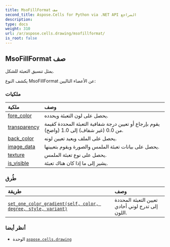 ```yaml
---
title: MsoFillFormat صف
second_title: Aspose.Cells for Python via .NET API المراجع
description:
type: docs
weight: 310
url: /ar/aspose.cells.drawing/msofillformat/
is_root: false
---
```

##  MsoFillFormat صف
يمثل تنسيق التعبئة للشكل.



يكشف النوع MsoFillFormat عن الأعضاء التاليين:

###  ملكيات
| ملكية| وصف|
| :- | :- |
| [fore_color](/cells/python-net/ar/aspose.cells.drawing/msofillformat/fore_color) | يحصل على لون التعبئة ويحدده.|
| [transparency](/cells/python-net/ar/aspose.cells.drawing/msofillformat/transparency) | يقوم بإرجاع أو تعيين درجة شفافية التعبئة المحددة كقيمة من 0.0 (غير شفاف) إلى 1.0 (واضح).|
| [back_color](/cells/python-net/ar/aspose.cells.drawing/msofillformat/back_color) | يحصل على الملف ويعيد تعيين لونه.|
| [image_data](/cells/python-net/ar/aspose.cells.drawing/msofillformat/image_data) | يحصل على بيانات تعبئة الملمس والصورة ويقوم بتعيينها.|
| [texture](/cells/python-net/ar/aspose.cells.drawing/msofillformat/texture) | يحصل على نوع تعبئة الملمس.|
| [is_visible](/cells/python-net/ar/aspose.cells.drawing/msofillformat/is_visible) | يشير إلى ما إذا كان هناك تعبئة.|


###  طُرق
| طريقة| وصف|
| :- | :- |
| [`set_one_color_gradient(self, color, degree, style, variant)`](/cells/python-net/ar/aspose.cells.drawing/msofillformat/set_one_color_gradient/#aspose.pydrawing.color-float-aspose.cells.drawing.gradientstyletype-int) | تعيين التعبئة المحددة إلى تدرج لوني أحادي اللون.|



###  أنظر أيضا
* الوحدة [`aspose.cells.drawing`](..)
